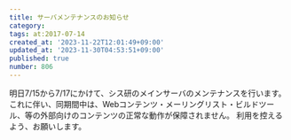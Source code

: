 ```yaml
---
title: サーバメンテナンスのお知らせ
category:
tags: at:2017-07-14
created_at: '2023-11-22T12:01:49+09:00'
updated_at: '2023-11-30T04:53:51+09:00'
published: true
number: 806
---
```


明日7/15から7/17にかけて、シス研のメインサーバのメンテナンスを行います。
これに伴い、同期間中は、Webコンテンツ・メーリングリスト・ビルドツール、等の外部向けのコンテンツの正常な動作が保障されません。
利用を控えるよう、お願いします。

